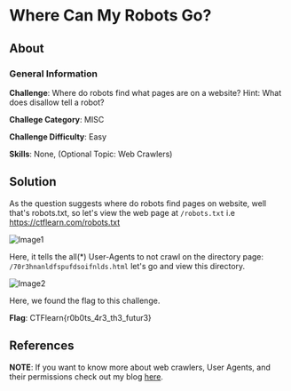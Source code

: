 # Where Can My Robots Go?
## About

### General Information

__Challenge__: Where do robots find what pages are on a website? Hint: What does disallow tell a robot?

__Challege Category__: MISC

__Challenge Difficulty__: Easy

__Skills__: None, (Optional Topic: Web Crawlers)

## Solution

As the question suggests where do robots find pages on website, well that's robots.txt, so let's view the web page at ```/robots.txt``` i.e https://ctflearn.com/robots.txt

![Image1](https://github.com/iParamjotSingh/WriteUps/blob/master/CTFlearn/Where%20Can%20My%20Robot%20Go%3F/1.png)

Here, it tells the all(*) User-Agents to not crawl on the directory page: ```/70r3hnanldfspufdsoifnlds.html``` let's go and view this directory. 

![Image2](https://github.com/iParamjotSingh/WriteUps/blob/master/CTFlearn/Where%20Can%20My%20Robot%20Go%3F/2.png)

Here, we found the flag to this challenge.

__Flag__: CTFlearn{r0b0ts_4r3_th3_futur3}

## References

__NOTE__: If you want to know more about web crawlers, User Agents, and their permissions check out my blog [here](#).
